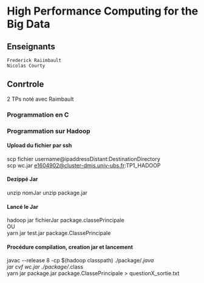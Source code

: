 # High Performance Computing for the Big Data
## Enseignants
    Frederick Raiimbault
    Nicolas Courty
## Conrtrole
2 TPs noté avec Raimbault
### Programmation en C 
### Programmation sur Hadoop
#### Upload du fichier par ssh
scp fichier username@ipaddressDistant:DestinationDirectory<br>
scp wc.jar e1604902@cluster-dmis.univ-ubs.fr:TP1_HADOOP

#### Dezippé Jar
unzip nomJar
unzip package.jar

#### Lancé le Jar
hadoop jar fichierJar package.classePrincipale<br>
OU<br>
yarn jar test.jar package.ClassePrincipale

#### Procédure compilation, creation jar et lancement
javac --release 8 -cp $(hadoop classpath) ./package/*.java<br>
jar cvf wc.jar ./package/*.class<br>
yarn jar package.jar package.ClassePrincipale > questionX_sortie.txt